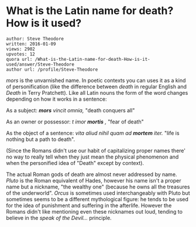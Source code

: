 # What is the Latin name for death? How is it used?

	author: Steve Theodore
	written: 2016-01-09
	views: 2902
	upvotes: 12
	quora url: /What-is-the-Latin-name-for-death-How-is-it-used/answer/Steve-Theodore
	author url: /profile/Steve-Theodore


_mors_ is the unvarnished name. In poetic contexts you can uses it as a kind of personification (like the difference between _death_ in regular English and _Death_  in Terry Pratchett). Like all Latin nouns the form of the word changes depending on how it works in a sentence:

As a subject: ___mors___ _vincit omnia,_ "death conquers all"

As an owner or possessor: _t_ _imor_ ___mortis___ _,_ "fear of death"

As the object of a sentence: _vita aliud nihil quam ad_ ___mortem___ _iter._ "life is nothing but a path to death".

(Since the Romans didn't use our habit of capitalizing proper names there' no way to really tell when they just mean the physical phenomenon and when the personified idea of "Death" except by context).

The actual Roman gods of death are almost never addressed by name. _Pluto_  is the Roman equivalent of Hades, however his name isn't a proper name but a nickname, "the wealthy one" (because he owns all the treasures of the underworld". _Orcus_ is sometimes used interchangeably with Pluto but sometimes seems to be a different mythological figure: he tends to be used for the idea of punishment and  suffering in the afterlife. However the Romans didn't like mentioning even these nicknames out loud, tending to believe in the _speak of the Devil..._  principle.

